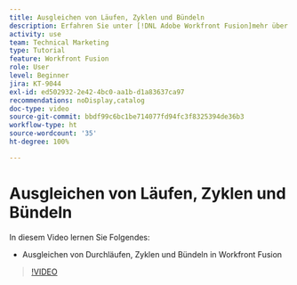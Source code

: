 ```yaml
---
title: Ausgleichen von Läufen, Zyklen und Bündeln
description: Erfahren Sie unter [!DNL Adobe Workfront Fusion]mehr über das Ausgleichen von Durchläufen, Zyklen und Bündeln.
activity: use
team: Technical Marketing
type: Tutorial
feature: Workfront Fusion
role: User
level: Beginner
jira: KT-9044
exl-id: ed502932-2e42-4bc0-aa1b-d1a83637ca97
recommendations: noDisplay,catalog
doc-type: video
source-git-commit: bbdf99c6bc1be714077fd94fc3f8325394de36b3
workflow-type: ht
source-wordcount: '35'
ht-degree: 100%

---
```


# Ausgleichen von Läufen, Zyklen und Bündeln

In diesem Video lernen Sie Folgendes:

* Ausgleichen von Durchläufen, Zyklen und Bündeln in Workfront Fusion

>[!VIDEO](https://video.tv.adobe.com/v/335285/?quality=12&learn=on&enablevpops=1)
